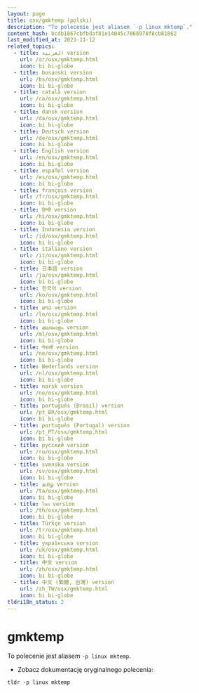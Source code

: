 ```yaml
---
layout: page
title: osx/gmktemp (polski)
description: "To polecenie jest aliasem `-p linux mktemp`."
content_hash: bcdb1867cbfbdaf81e14045c7068978f8cb81862
last_modified_at: 2023-11-12
related_topics:
  - title: العربية version
    url: /ar/osx/gmktemp.html
    icon: bi bi-globe
  - title: bosanski version
    url: /bs/osx/gmktemp.html
    icon: bi bi-globe
  - title: català version
    url: /ca/osx/gmktemp.html
    icon: bi bi-globe
  - title: dansk version
    url: /da/osx/gmktemp.html
    icon: bi bi-globe
  - title: Deutsch version
    url: /de/osx/gmktemp.html
    icon: bi bi-globe
  - title: English version
    url: /en/osx/gmktemp.html
    icon: bi bi-globe
  - title: español version
    url: /es/osx/gmktemp.html
    icon: bi bi-globe
  - title: français version
    url: /fr/osx/gmktemp.html
    icon: bi bi-globe
  - title: हिन्दी version
    url: /hi/osx/gmktemp.html
    icon: bi bi-globe
  - title: Indonesia version
    url: /id/osx/gmktemp.html
    icon: bi bi-globe
  - title: italiano version
    url: /it/osx/gmktemp.html
    icon: bi bi-globe
  - title: 日本語 version
    url: /ja/osx/gmktemp.html
    icon: bi bi-globe
  - title: 한국어 version
    url: /ko/osx/gmktemp.html
    icon: bi bi-globe
  - title: ລາວ version
    url: /lo/osx/gmktemp.html
    icon: bi bi-globe
  - title: മലയാളം version
    url: /ml/osx/gmktemp.html
    icon: bi bi-globe
  - title: नेपाली version
    url: /ne/osx/gmktemp.html
    icon: bi bi-globe
  - title: Nederlands version
    url: /nl/osx/gmktemp.html
    icon: bi bi-globe
  - title: norsk version
    url: /no/osx/gmktemp.html
    icon: bi bi-globe
  - title: português (Brasil) version
    url: /pt_BR/osx/gmktemp.html
    icon: bi bi-globe
  - title: português (Portugal) version
    url: /pt_PT/osx/gmktemp.html
    icon: bi bi-globe
  - title: русский version
    url: /ru/osx/gmktemp.html
    icon: bi bi-globe
  - title: svenska version
    url: /sv/osx/gmktemp.html
    icon: bi bi-globe
  - title: தமிழ் version
    url: /ta/osx/gmktemp.html
    icon: bi bi-globe
  - title: ไทย version
    url: /th/osx/gmktemp.html
    icon: bi bi-globe
  - title: Türkçe version
    url: /tr/osx/gmktemp.html
    icon: bi bi-globe
  - title: українська version
    url: /uk/osx/gmktemp.html
    icon: bi bi-globe
  - title: 中文 version
    url: /zh/osx/gmktemp.html
    icon: bi bi-globe
  - title: 中文 (繁體, 台灣) version
    url: /zh_TW/osx/gmktemp.html
    icon: bi bi-globe
tldri18n_status: 2
---
```

# gmktemp

To polecenie jest aliasem `-p linux mktemp`.

- Zobacz dokumentację oryginalnego polecenia:

`tldr -p linux mktemp`
